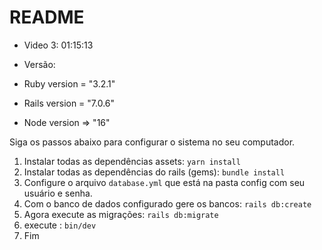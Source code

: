 # README
* Video 3: 01:15:13

* Versão:

* Ruby version = "3.2.1"

* Rails version = "7.0.6"

* Node version => "16"

Siga os passos abaixo para configurar o sistema no seu computador.
1. Instalar todas as dependências assets: `yarn install`
2. Instalar todas as dependências do rails (gems): `bundle install`
3. Configure o arquivo `database.yml` que está na pasta config com seu usuário e senha.
4. Com o banco de dados configurado gere os bancos: `rails db:create`
5. Agora execute as migrações: `rails db:migrate`
6. execute : `bin/dev`
7. Fim
